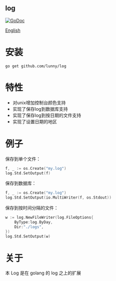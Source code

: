 ## log
[![GoDoc](https://godoc.org/github.com/lunny/log?status.png)](https://godoc.org/github.com/lunny/log)

[English](https://github.com/lunny/log/blob/master/README.md)

# 安装

```
go get github.com/lunny/log
```

# 特性

* 对unix增加控制台颜色支持
* 实现了保存log到数据库支持
* 实现了保存log到按日期的文件支持
* 实现了设置日期的地区

# 例子

保存到单个文件：

```Go
f, _ := os.Create("my.log")
log.Std.SetOutput(f)
```

保存到数据库：

```Go
f, _ := os.Create("my.log")
log.Std.SetOutput(io.MultiWriter(f, os.Stdout))
```

保存到按时间分隔的文件：

```Go
w := log.NewFileWriter(log.FileOptions{
    ByType:log.ByDay,
    Dir:"./logs",
})
log.Std.SetOutput(w)
```

# 关于

本 Log 是在 golang 的 log 之上的扩展
